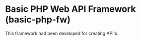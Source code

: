 # Basic PHP Web API Framework (basic-php-fw)

This framework had been developed for creating API's. 
